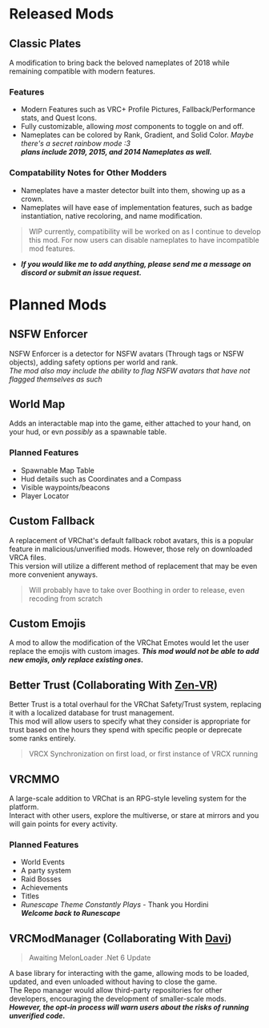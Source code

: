 # Released Mods
## Classic Plates
A modification to bring back the beloved nameplates of 2018 while remaining compatible with modern features.

### Features
- Modern Features such as VRC+ Profile Pictures, Fallback/Performance stats, and Quest Icons.
- Fully customizable, allowing *most* components to toggle on and off.
- Nameplates can be colored by Rank, Gradient, and Solid Color. *Maybe there's a secret rainbow mode :3*  
  ***plans include 2019, 2015, and 2014 Nameplates as well.***

### Compatability Notes for Other Modders
- Nameplates have a master detector built into them, showing up as a crown.
- Nameplates will have ease of implementation features, such as badge instantiation, native recoloring, and name modification.
> WIP currently, compatibility will be worked on as I continue to develop this mod. For now users can disable nameplates to have incompatible mod features.
- ***If you would like me to add anything, please send me a message on discord or submit an issue request.***



# Planned Mods
## NSFW Enforcer
NSFW Enforcer is a detector for NSFW avatars (Through tags or NSFW objects), adding safety options per world and rank.  
*The mod also may include the ability to flag NSFW avatars that have not flagged themselves as such*


## World Map
Adds an interactable map into the game, either attached to your hand, on your hud, or evn *possibly* as a spawnable table.
### Planned Features
- Spawnable Map Table  
- Hud details such as Coordinates and a Compass  
- Visible waypoints/beacons  
- Player Locator  


## Custom Fallback
A replacement of VRChat's default fallback robot avatars, this is a popular feature in malicious/unverified mods. However, those rely on downloaded VRCA files.  
This version will utilize a different method of replacement that may be even more convenient anyways.
> Will probably have to take over Boothing in order to release, even recoding from scratch


## Custom Emojis
A mod to allow the modification of the VRChat Emotes would let the user replace the emojis with custom images.
***This mod would not be able to add new emojis, only replace existing ones.***


## Better Trust (Collaborating With [Zen-VR](https://github.com/Zen-VR))
Better Trust is a total overhaul for the VRChat Safety/Trust system, replacing it with a localized database for trust management.  
This mod will allow users to specify what they consider is appropriate for trust based on the hours they spend with specific people or deprecate some ranks entirely.
> VRCX Synchronization on first load, or first instance of VRCX running


## VRCMMO
A large-scale addition to VRChat is an RPG-style leveling system for the platform.  
Interact with other users, explore the multiverse, or stare at mirrors and you will gain points for every activity.
### Planned Features
- World Events
- A party system
- Raid Bosses
- Achievements
- Titles
- *Runescape Theme Constantly Plays* - Thank you Hordini  
  ***Welcome back to Runescape***


## VRCModManager (Collaborating With [Davi](https://github.com/d-magit))
> Awaiting MelonLoader .Net 6 Update

A base library for interacting with the game, allowing mods to be loaded, updated, and even unloaded without having to close the game.   
The Repo manager would allow third-party repositories for other developers, encouraging the development of smaller-scale mods.    
***However, the opt-in process will warn users about the risks of running unverified code.***
